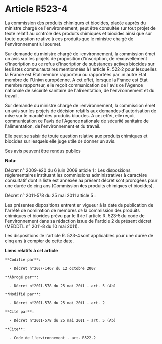 # Article R523-4

La commission des produits chimiques et biocides, placée auprès du ministre chargé de l'environnement, peut être consultée
sur tout projet de texte relatif au contrôle des produits chimiques et biocides ainsi que sur toute question relative à ces
produits que le ministre chargé de l'environnement lui soumet. 

Sur demande du ministre chargé de l'environnement, la commission émet un avis sur les projets de proposition d'inscription,
de renouvellement d'inscription ou de refus d'inscription de substances actives biocides sur les listes communautaires
mentionnées à l'article R. 522-2 pour lesquelles la France est Etat membre rapporteur ou rapportées par un autre Etat membre
de l'Union européenne. A cet effet, lorsque la France est Etat membre rapporteur, elle reçoit communication de l'avis de
l'Agence nationale de sécurité sanitaire de l'alimentation, de l'environnement et du travail. 

Sur demande du ministre chargé de l'environnement, la commission émet un avis sur les projets de décision relatifs aux
demandes d'autorisation de mise sur le marché des produits biocides. A cet effet, elle reçoit communication de l'avis de
l'Agence nationale de sécurité sanitaire de l'alimentation, de l'environnement et du travail. 

Elle peut se saisir de toute question relative aux produits chimiques et biocides sur lesquels elle juge utile de donner un
avis. 

Ses avis peuvent être rendus publics.

**Nota:**

Décret n° 2009-620 du 6 juin 2009 article 1 : Les dispositions réglementaires instituant les commissions administratives à
caractère consultatif dont la liste est annexée au présent décret sont prorogées pour une durée de cinq ans (Commission des
produits chimiques et biocides).

Décret n° 2011-578 du 25 mai 2011 article 5 :

Les présentes dispositions entrent en vigueur à la date de publication de l'arrêté de nomination de membres de la commission
des produits chimiques et biocides prévu par le II de l'article R. 523-5 du code de l'environnement dans sa rédaction issue
de l'article 2 du présent décret (MEDDTL n° 2011-8 du 10 mai 2011). 

Les dispositions de l'article R. 523-4 sont applicables pour une durée de cinq ans à compter de cette date.

**Liens relatifs à cet article**

	**Codifié par**:

	  - Décret n°2007-1467 du 12 octobre 2007

	**Abrogé par**:

	  - Décret n°2011-578 du 25 mai 2011 - art. 5 (Ab)

	**Modifié par**:

	  - Décret n°2011-578 du 25 mai 2011 - art. 2

	**Cité par**:

	  - Décret n°2011-578 du 25 mai 2011 - art. 5 (Ab)

	**Cite**:

	  - Code de l'environnement - art. R522-2
